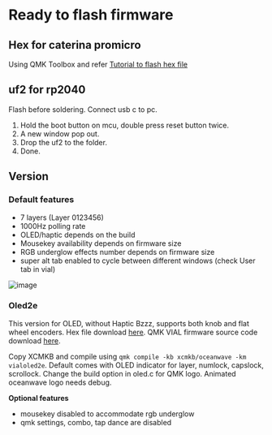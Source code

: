 # Ready to flash firmware

## Hex for caterina promicro
Using QMK Toolbox and refer [Tutorial to flash hex file](https://github.com/superxc3/xcmkb/blob/main/list%20of%20guide/flashing%20hex.md)

## uf2 for rp2040 
Flash before soldering. Connect usb c to pc.
1. Hold the boot button on mcu, double press reset button twice. 
2. A new window pop out.
3. Drop the uf2 to the folder.
4. Done.

## Version

### Default features
- 7 layers (Layer 0123456)
- 1000Hz polling rate
- OLED/haptic depends on the build
- Mousekey availability depends on firmware size
- RGB underglow effects number depends on firmware size
- super alt tab enabled to cycle between different windows (check User tab in vial)

![image](https://user-images.githubusercontent.com/79617315/214289840-f3cf9e7f-6bb3-480e-acc9-d0c91330c05a.png)


### Oled2e
This version for OLED, without Haptic Bzzz, supports both knob and flat wheel encoders. Hex file download [here](). QMK VIAL firmware source code download [here](https://drive.google.com/drive/folders/1AIHQoCwNvRf_bx6QMLS1yq8Js87rkkeG?usp=share_link). 

Copy XCMKB and compile using `qmk compile -kb xcmkb/oceanwave -km vialoled2e`. Default comes with OLED indicator for layer, numlock, capslock, scrollock. Change the build option in oled.c for QMK logo. Animated oceanwave logo needs debug. 

**Optional features**
- mousekey disabled to accommodate rgb underglow
- qmk settings, combo, tap dance are disabled
